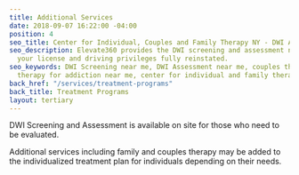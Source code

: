 ```yaml
---
title: Additional Services
date: 2018-09-07 16:22:00 -04:00
position: 4
seo_title: Center for Individual, Couples and Family Therapy NY - DWI Assessment
seo_description: Elevate360 provides the DWI screening and assessment needed to get
  your license and driving privileges fully reinstated.
seo_keywords: DWI Screening near me, DWI Assessment near me, couples therapy ny, family
  therapy for addiction near me, center for individual and family therapy
back_href: "/services/treatment-programs"
back_title: Treatment Programs
layout: tertiary
---
```


DWI Screening and Assessment is available on site for those who need to be evaluated.

Additional services including family and couples therapy may be added to the individualized treatment plan for individuals depending on their needs.
